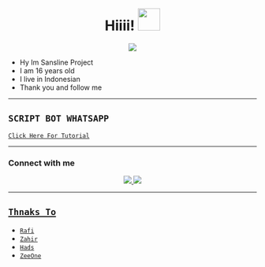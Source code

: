 <h1 align="center">Hiiii! <img src="https://github.com/YuzzuKamiyaka/image/blob/main/Kanna%20-%20eyes%20on%20you.gif" style="border-radius:5;" width="45px" alt=""><br></h1>
<p align="center">
<a href="https://youtube.com/c/YuzzuKamiyaka"><img align="center" height="auto" src="https://github.com/YuzzuKamiyaka/image/blob/main/442757cb859d28f896389b76fff1d758.gif"/></a>

<p align="center">

- Hy Im Sansline Project
- I am 16 years old
- I live in Indonesian
- Thank you and follow me


------

## ```SCRIPT BOT WHATSAPP```

[`Click Here For Tutorial`](https://youtu.be/ACNIrkpZcJE)<br>

----------

### Connect with me 
<p align="center">
  <a href="https://instagram.com/Sansline_02"><img src="https://img.shields.io/badge/Instagram-E4405F?style=for-the-badge&logo=instagram&logoColor=white"/> 
  <a href="https://wa.me/6285659073142"><img src="https://img.shields.io/badge/WhatsApp-25D366?style=for-the-badge&logo=whatsapp&logoColor=white" /><br>

  
------


## ```Thnaks To```

- [`Rafi`]()
- [`Zahir`]()
- [`Hads`]()
- [`ZeeOne`]()
